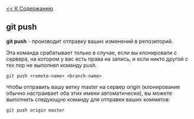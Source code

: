 [<< К Содержанию](./readme.md)

## git push

**git push** - производит отправку ваших изменений в репозиторий.

Эта команда срабатывает только в случае, если вы клонировали с сервера, на котором у вас есть права на запись, и если никто другой с тех пор не выполнял команду push.

```bush=
git push <remote-name> <branch-name>
```
Чтобы отправить вашу ветку master на сервер origin (клонирование обычно настраивает оба этих имени автоматически), вы можете выполнить следующую команду для отправки ваших коммитов:

```bush=
git push origin master
```

